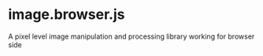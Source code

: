 # image.browser.js
A pixel level image manipulation and processing library working for browser side
